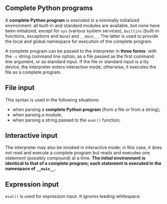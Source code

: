 ## Complete Python programs

A **complete Python program** is executed in a minimally initialized environment: all built-in and standard modules are available, but none have been initialized, except for `sys` (various system services), `builtins` (built-in functions, exceptions and `None`) and `__main__`. The latter is used to provide the local and global namespace for execution of the complete program.

A complete program can be passed to the interpreter in **three forms**: with the `-c` string command line option, as a file passed as the first command line argument, or as standard input. If the file or standard input is a tty device, the interpreter enters interactive mode; otherwise, it executes the file as a complete program.

## File input

This syntax is used in the following situations:
  - when parsing a **complete Python program** (from a file or from a string);
  - when parsing a module;
  - when parsing a string passed to the `exec()` function;

## Interactive input

The interpreter may also be invoked in interactive mode; in this case, it does not read and execute a complete program but reads and executes one statement (possibly compound) at a time. **The initial environment is identical to that of a complete program; each statement is executed in the namespace of `__main__`.**

## Expression input

`eval()` is used for expression input. It ignores leading whitespace.
